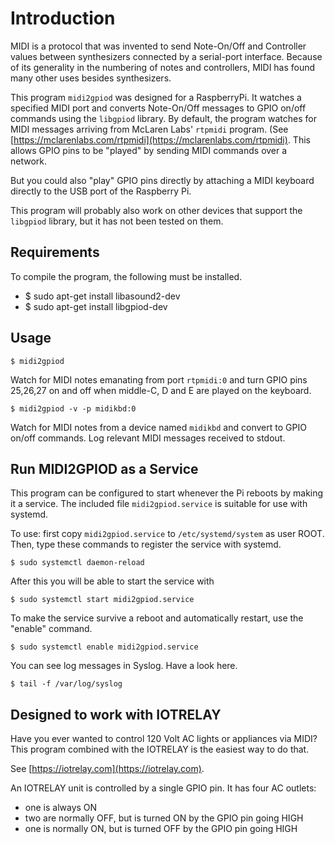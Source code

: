 # Introduction

MIDI is a protocol that was invented to send Note-On/Off and
Controller values between synthesizers connected by a serial-port
interface.  Because of its generality in the numbering of notes and
controllers, MIDI has found many other uses besides synthesizers.

This program `midi2gpiod` was designed for a RaspberryPi.  It watches
a specified MIDI port and converts Note-On/Off messages to GPIO on/off
commands using the `libgpiod` library.  By default, the program
watches for MIDI messages arriving from McLaren Labs' `rtpmidi`
program.  (See [https://mclarenlabs.com/rtpmidi](https://mclarenlabs.com/rtpmidi).
This allows GPIO pins to be "played" by sending MIDI commands over a network.

But you could also "play" GPIO pins directly by attaching a
MIDI keyboard directly to the USB port of the Raspberry Pi.

This program will probably also work on other devices that support the
`libgpiod` library, but it has not been tested on them.


## Requirements

To compile the program, the following must be installed.

- $ sudo apt-get install libasound2-dev
- $ sudo apt-get install libgpiod-dev


## Usage

``` console
$ midi2gpiod
```

Watch for MIDI notes emanating from port `rtpmidi:0` and turn GPIO
pins 25,26,27 on and off when middle-C, D and E are played on the
keyboard.

``` console
$ midi2gpiod -v -p midikbd:0
```

Watch for MIDI notes from a device named `midikbd` and convert to GPIO
on/off commands.  Log relevant MIDI messages received to stdout.


## Run MIDI2GPIOD as a Service

This program can be configured to start whenever the Pi reboots by making it a service.  The included file `midi2gpiod.service` is suitable for use with systemd.

To use: first copy `midi2gpiod.service` to `/etc/systemd/system` as user ROOT.  Then, type these commands to register the service with systemd.

``` console
$ sudo systemctl daemon-reload
```

After this you will be able to start the service with

``` console
$ sudo systemctl start midi2gpiod.service
```

To make the service survive a reboot and automatically restart, use the "enable" command.

``` console
$ sudo systemctl enable midi2gpiod.service
```

You can see log messages in Syslog.  Have a look here.

``` console
$ tail -f /var/log/syslog
```


## Designed to work with IOTRELAY

Have you ever wanted to control 120 Volt AC lights or appliances via MIDI?  This program combined with the IOTRELAY is the easiest way to do that.

See [https://iotrelay.com](https://iotrelay.com).

An IOTRELAY unit is controlled by a single GPIO pin.  It has four AC outlets:

- one is always ON
- two are normally OFF, but is turned ON by the GPIO pin going HIGH
- one is normally ON, but is turned OFF by the GPIO pin going HIGH

